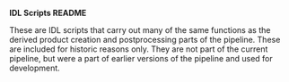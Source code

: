 **IDL Scripts README**

These are IDL scripts that carry out many of the same functions as the derived product creation and postprocessing parts of the pipeline. These are included for historic reasons only. They are not part of the current pipeline, but were a part of earlier versions of the pipeline and used for development.
